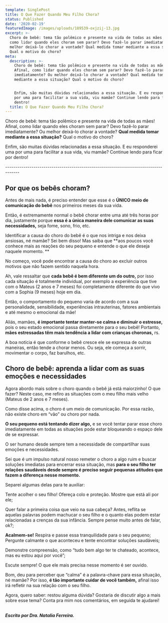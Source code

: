 ```yaml
---
template: SinglePost
title: O Que Fazer Quando Meu Filho Chora?
status: Published
date: '2020-02-19'
featuredImage: /images/uploads/189539-oxjzij-13.jpg
excerpt: >-
  Choro de bebê: tema tão polêmico e presente na vida de todas as mães! Afinal,
  como lidar quando eles choram sem parar? Devo fazê-lo parar imediatamente? Ou
  melhor deixá-lo chorar a vontade? Qual medida tomar mediante a essa situação?
  Qual o motivo do choro? 
meta:
  description: >-
    Choro de bebê: tema tão polêmico e presente na vida de todas as mães!
    Afinal, como lidar quando eles choram sem parar? Devo fazê-lo parar
    imediatamente? Ou melhor deixá-lo chorar a vontade? Qual medida tomar
    mediante a essa situação? Qual o motivo do choro? 


    Enfim, são muitas dúvidas relacionadas a essa situação. E eu responderei uma
    por uma para facilitar a sua vida, viu mamãe? Continue lendo para ficar por
    dentro!
  title: O Que Fazer Quando Meu Filho Chora?
---
```

Choro de bebê: tema tão polêmico e presente na vida de todas as mães! Afinal, como lidar quando eles choram sem parar? Devo fazê-lo parar imediatamente? Ou melhor deixá-lo chorar a vontade? **Qual medida tomar mediante a essa situação?** Qual o motivo do choro? 

Enfim, são muitas dúvidas relacionadas a essa situação. E eu responderei uma por uma para facilitar a sua vida, viu mamãe? Continue lendo para ficar por dentro!

\-------------------------------------------------------------------------------------

## Por que os bebês choram?

Antes de mais nada, é preciso entender que esse é o **ÚNICO meio de comunicação do bebê** nos primeiros meses da sua vida. 

Então, é extremamente normal o bebê chorar entre uma até três horas por dia, justamente porque **essa é a única maneira dele comunicar as suas necessidades,** seja fome, sono, frio, etc. 

Identificar a causa do choro do bebê é o que nos intriga e nos deixa ansiosas, né mamãe? Sei bem disso! Mas saiba que **aos poucos você conhece mais as reações do seu pequeno e entende o que ele deseja naquele momento.
**

No começo, você pode encontrar a causa do choro ao excluir outros motivos que não fazem sentido naquela hora. 

Ah, vale ressaltar que **cada bebê é bem diferente um do outro,** por isso cada situação é totalmente individual, por exemplo a experiência que tive com o Mateus (2 anos e 7 meses) foi completamente diferente do que vivo com a Sophia (9 meses) hoje em dia. 

Então, o comportamento do pequeno varia de acordo com a sua personalidade, sensibilidade, experiências intrauterinas, fatores ambientais e até mesmo o emocional da mãe! 

Aliás, mamães, **é importante tentar manter-se calma e diminuir o estresse,** pois o seu estado emocional passa diretamente para o seu bebê! Portanto, **mães estressadas têm mais tendência a lidar com crianças choronas,** rs. 

A boa notícia é que conforme o bebê cresce ele se expressa de outras maneiras, então tende a chorar menos. Ou seja, ele começa a sorrir, movimentar o corpo, faz barulhos, etc. 

## Choro de bebê: aprenda a lidar com as suas emoções e necessidades

Agora abordo mais sobre o choro quando o bebê já está maiorzinho! O que fazer? Neste caso, me refiro as situações com o meu filho mais velho (Mateus de 2 anos e 7 meses). 

Como disse acima, o choro é um meio de comunicação. Por essa razão, não existe choro em “vão” ou choro por nada. 

**O seu pequeno está tentando dizer algo,** e se você tentar parar esse choro imediatamente em todas as situações pode estar bloqueando o espaço dele de se expressar. 

O ser humano desde sempre tem a necessidade de compartilhar suas emoções e necessidades. 

Sei que é um impulso natural nosso remeter o choro a algo ruim e buscar soluções imediatas para encerrar essa situação, mas **para o seu filho ter relações saudáveis desde sempre é preciso seguir pequenas atitudes que fazem a diferença nesse momento.** 

Separei algumas delas para te auxiliar: 

Tente acolher o seu filho! Ofereça colo e proteção. Mostre que está ali por ele;

Quer falar a primeira coisa que veio na sua cabeça? Antes, reflita se aquelas palavras podem machucar o seu filho e o quanto elas podem estar relacionadas a crenças da sua infância. Sempre pense muito antes de falar, ok?;

**Acalmem-se!** Respira e passe essa tranquilidade para o seu pequeno; Pergunte calmante o que aconteceu e tente encontrar soluções saudáveis;

Demonstre compreensão, como “tudo bem algo ter te chateado, acontece, mas eu estou aqui por você”;

Escute sempre! O que ele mais precisa nesse momento é ser ouvido.

Bom, deu para perceber que “calma” é a palavra-chave para essa situação, né mamãe? Por isso, **é tão importante cuidar de você também,** afinal isso irá refletir na sua relação com o seu filho.

Agora, quero saber: restou alguma dúvida? Gostaria de discutir algo a mais sobre esse tema? Conta pra mim nos comentários, em seguida te ajudarei!

\
_**Escrito por Dra. Natalia Ferreira.**_
